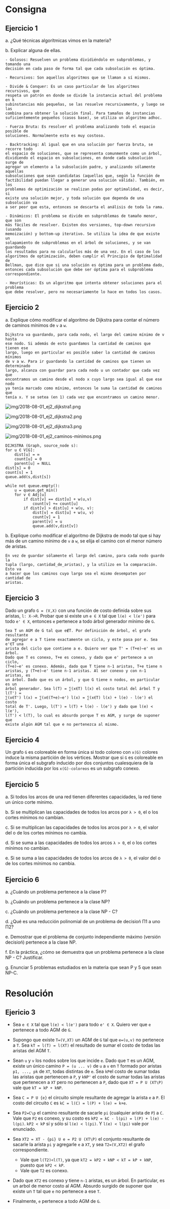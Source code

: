 Consigna
========

Ejercicio 1
-----------

a. ¿Qué técnicas algorítmicas vimos en la materia?

b. Explicar alguna de ellas.


    - Golosos: Resuelven un problema dividiéndolo en subproblemas, y tomando una
    decisión en cada paso de forma tal que cada subsolución es óptima.

    - Recursivos: Son aquellos algoritmos que se llaman a sí mismos.

    - Divide & Conquer: Es un caso particular de los algoritmos recursivos, que
    respeta un patrón en donde se divide la instancia actual del problema en k
    subinstancias más pequeñas, se las resuelve recursivamente, y luego se las
    combina para obtener la solución final. Para tamaños de instancias
    suficientemente pequeños (casos base), se utiliza un algoritmo adhoc.

    - Fuerza Bruta: Es resolver el problema analizando todo el espacio posible de
    soluciones. Normalmente esto es muy costoso.

    - Backtracking: Al igual que en una solución por fuerza bruta, se recorre todo
    el espacio de soluciones, que se representa comunmente como un árbol,
    dividiendo el espacio en subsoluciones, en donde cada subsolución surge de
    agregar un elemento a la subsolución padre, y analizando sólamente aquellas
    subsoluciones que sean candidatas (aquellas que, según la función de
    factibilidad puedan llegar a generar una solución válida). También, en los
    problemas de optimización se realizan podas por optimalidad, es decir, si
    existe una solución mejor, y toda solución que dependa de una subsolución va
    a ser peor que esta, entonces se descarta el análisis de toda la rama.

    - Dinámicos: El problema se divide en subproblemas de tamaño menor, que son
    más fáciles de resolver. Existen dos versiones, top-down recursivo (usando
    memoización) y bottom-up iterativo. Se utiliza la idea de que existe un
    solapamiento de subproblemas en el árbol de soluciones, y se van guardando
    los resultados para no calcularlos más de una vez. En el caso de los
    algoritmos de optimización, deben cumplir el Principio de Optimalidad de
    Bellman, que dice que si una solución es óptima para un problema dado,
    entonces cada subsolución que debe ser óptima para el subproblema
    correspondiente.

    - Heurísticas: Es un algoritmo que intenta obtener soluciones para el problema
    que debe resolver, pero no necesariamente lo hace en todos los casos.

Ejercicio 2
-----------

a. Explique cómo modificar el algoritmo de Dijkstra para contar el número de
caminos mínimos de `v` a `w`.

    Dijkstra va guardando, para cada nodo, el largo del camino mínimo de v hasta
    ese nodo. Si además de esto guardamos la cantidad de caminos que tienen ese
    largo, luego en particular es posible saber la cantidad de caminos mínimos
    de v a w. Para ir guardando la cantidad de caminos que tienen un determinado
    largo, alcanza con guardar para cada nodo u un contador que cada vez que
    encontramos un camino desde el nodo x cuyo largo sea igual al que ese nodo
    ya tenía marcado como mínimo, entonces le suma la cantidad de caminos que
    tenía x. Y se setea (en 1) cada vez que encontramos un camino menor.

![img/2018-08-01_ej2_dijkstra1.png](img/2018-08-01_ej2_dijkstra1.png)

![img/2018-08-01_ej2_dijkstra2.png](img/2018-08-01_ej2_dijkstra2.png)

![img/2018-08-01_ej2_dijkstra3.png](img/2018-08-01_ej2_dijkstra3.png)

![img/2018-08-01_ej2_caminos-minimos.png](img/2018-08-01_ej2_caminos-minimos.png)

```
DIJKSTRA (Graph, source_node s):
for u ∈ V[G]:
    dist[u] = ∞
    count[u] = 0
    parent[u] = NULL
dist[s] = 0
count[s] = 1
queue.add(s,dist[s])

while not queue.empty():
    u = queue.get_min()
    for v ∈ Adj[u]
        if dist[v] == dist[u] + w(u,v)
            count[v] += count[u]
        if dist[v] > dist[u] + w(u, v):
            dist[v] = dist[u] + w(u, v)
            count[v] = 1
            parent[v] = u
            queue.add(v,dist[v])
```

b. Explique coḿo modificar el algoritmo de Dijkstra de modo tal que si hay más
de un camino mínimo de `v` a `w`, se elija el camino con el menor número de
aristas.

    En vez de guardar sólamente el largo del camino, para cada nodo guardo la
    tupla (largo, cantidad_de_aristas), y la utilizo en la comparación. Esto va
    a hacer que los caminos cuyo largo sea el mismo desempaten por cantidad de
    aristas.

Ejercicio 3
-----------

Dado un grafo `G = (V,X)` con una función de costo definida sobre sus aristas,
`l: X->R`. Probar que si existe un `e ∈ X` tal que `l(e) < l(e')` para todo `e'
∈ X`, entonces `e` pertenece a todo árbol generador mínimo de `G`.

    Sea T un AGM de G tal que e∉T. Por definición de árbol, el grafo resultante
    de agregar e a T tiene exactamente un ciclo, y este pasa por e. Sea e'∈T una
    arista del ciclo que contiene a e. Quiero ver que T' = (T+e)−e' es un árbol.
    Dado que T es conexo, T+e es conexo, y dado que e' pertenece a un ciclo,
    (T+e)−e' es conexo. Además, dado que T tiene n-1 aristas, T+e tiene n
    aristas, y (T+e)−e' tiene n-1 aristas. Al ser conexo y con n-1 aristas, es
    un árbol. Dado que es un árbol, y que G tiene n nodos, en particular es un
    árbol generador. Sea l(T) = ∑(x∈T) l(x) el costo total del árbol T y l(T') =
    ∑(x∈T') l(x) = ∑(x∈(T+e)−e') l(x) = ∑(x∈T) l(x) + l(e) - l(e') el costo
    total de T'. Luego, l(T') = l(T) + l(e) - l(e') y dado que l(e) < l(e'),
    l(T') < l(T), lo cual es absurdo porque T es AGM, y surge de suponer que
    existe algún AGM tal que e no pertenezca al mismo.

Ejercicio 4
-----------

Un grafo `G` es coloreable en forma única si todo coloreo con `x(G)` colores
induce la misma partición de los vértices. Mostrar que si `G` es coloreable en
forma única el subgrafo inducido por dos conjuntos cualesquiera de la partición
inducida por los `x(G)-coloreos` es un subgrafo conexo.

Ejercicio 5
-----------

a. Si todos los arcos de una red tienen diferentes capacidades, la red tiene un
único corte mínimo.

b. Si se multiplican las capacidades de todos los arcos por `λ > 0`, el o los
cortes mínimos no cambian.

c. Si se multiplican las capacidades de todos los arcos por `λ > 0`, el valor
del o de los cortes mínimos no cambia.

d. Si se suma a las capacidades de todos los arcos `λ > 0`, el o los cortes
mínimos no cambian.

e. Si se suma a las capacidades de todos los arcos de `λ > 0`, el valor del o de
los cortes mínimos no cambia.

Ejercicio 6
-----------

a. ¿Cuándo un problema pertenece a la clase P?

b. ¿Cuándo un problema pertenece a la clase NP?

c. ¿Cuándo un problema pertenece a la clase NP - C?

d. ¿Qué es una reducción polinomial de un problema de decisioń Π1 a uno Π2?

e. Demostrar que el problema de conjunto independiente máximo (versión decisioń)
pertenece a la clase NP.

f. En la práctica, ¿cómo se demuestra que un problema pertenece a la clase NP -
C? Justificar.

g. Enunciar 5 problemas estudiados en la materia que sean P y 5 que sean NP-C.

Resolución
==========

Ejericio 3
----------

* Sea `e ∈ X` tal que `l(e) < l(e')` para todo `e' ∈ X`. Quiero ver que `e`
pertenece a todo AGM de `G`.

* Supongo que existe `T=(V,XT)` un AGM de `G` tal que `e=(u,v)` no pertenece a
`T`. Sea `kT = l(T) = l(XT)` el resultado de sumar el costo de todas las aristas
del AGM `T`.

* Sean `u` y `v` los nodos sobre los que incide `e`. Dado que `T` es un AGM,
existe un único camino `P = (u ... v)` de `u` a `v` en `T` formado por aristas
`p1, ..., pk` de `XT`, todas distintas de `e`. Sea `kP`el costo de sumar todas
las aristas que pertenecen a `P`, y `kNP'` el costo de sumar todas las aristas
que pertenecen a `XT` pero no pertenecen a `P`, dado que `XT = P U (XT\P)` vale
que `kT = kP + kNP`.

* Sea `C = P U {e}` el circuito simple resultante de agregar la arista `e` a `P`.
El costo del circuito `C` es `kC = l(C) = l(P) + l(e) = k+e`.

* Sea `P2=C\p` el camino resultante de sacarle `pi` (cualquier arista de `P`) a
`C`. Vale que `P2` es conexo, y su costo es `kP2 = kC - l(pi) = l(P) + l(e) -
l(pi)`. `kP2 < kP` sí y sólo sí `l(e) < l(pi)`. Y `l(e) < l(pi)` vale por
enunciado.

* Sea `XT2 = XT - {pi} U e = P2 U (XT\P)` el conjunto resultante de sacarle la 
arista `pi` y agregarle `e` a `XT`, y sea `T2=(V,XT2)` el grafo correspondiente.
    * Vale que `l(T2)<l(T)`, ya que `kT2 = kP2 + kNP < kT = kP + kNP`, 
    puesto que `kP2 < kP`.
    * Vale que `T2` es conexo.

* Dado que `XT2` es conexo y tiene `n-1` aristas, es un árbol. En particular, es
un arbol de menor costo al AGM. Absurdo surgido de suponer que existe un `T` tal
que `e` no pertenece a ese `T`.

* Finalmente, `e` pertenece a todo AGM de `G`.